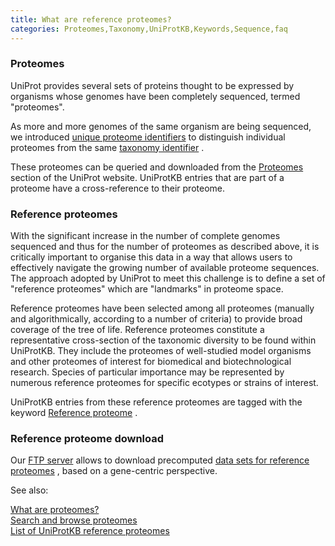 ```yaml
---
title: What are reference proteomes?
categories: Proteomes,Taxonomy,UniProtKB,Keywords,Sequence,faq
---
```


### Proteomes

UniProt provides several sets of proteins thought to be expressed by organisms whose genomes have been completely sequenced, termed "proteomes".

As more and more genomes of the same organism are being sequenced, we introduced [unique proteome identifiers](http://www.uniprot.org/help/proteome%5Fid) to distinguish individual proteomes from the same [taxonomy identifier](https://www.uniprot.org/help/taxonomic%5Fidentifier) .

These proteomes can be queried and downloaded from the [Proteomes](http://www.uniprot.org/proteomes) section of the UniProt website. UniProtKB entries that are part of a proteome have a cross-reference to their proteome.

### Reference proteomes

With the significant increase in the number of complete genomes sequenced and thus for the number of proteomes as described above, it is critically important to organise this data in a way that allows users to effectively navigate the growing number of available proteome sequences. The approach adopted by UniProt to meet this challenge is to define a set of "reference proteomes" which are "landmarks" in proteome space.

Reference proteomes have been selected among all proteomes (manually and algorithmically, according to a number of criteria) to provide broad coverage of the tree of life. Reference proteomes constitute a representative cross-section of the taxonomic diversity to be found within UniProtKB. They include the proteomes of well-studied model organisms and other proteomes of interest for biomedical and biotechnological research. Species of particular importance may be represented by numerous reference proteomes for specific ecotypes or strains of interest.

UniProtKB entries from these reference proteomes are tagged with the keyword [Reference proteome](http://www.uniprot.org/keywords/KW-1185) .

### Reference proteome download

Our [FTP server](http://www.uniprot.org/downloads) allows to download precomputed [data sets for reference proteomes](https://ftp.uniprot.org/pub/databases/uniprot/current%5Frelease/knowledgebase/reference%5Fproteomes/README) , based on a gene-centric perspective.

See also:

[What are proteomes?](http://www.uniprot.org/help/proteome)  
[Search and browse proteomes](http://www.uniprot.org/proteomes)  
[List of UniProtKB reference proteomes](http://www.uniprot.org/proteomes/?query=reference:yes)
